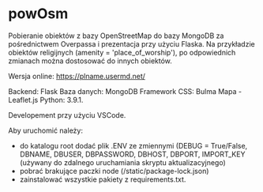 # powOsm

Pobieranie obiektów z bazy OpenStreetMap do bazy MongoDB za pośrednictwem Overpassa i prezentacja przy użyciu Flaska. Na przykładzie obiektów religijnych (amenity = 'place_of_worship'), po odpowiednich zmianach można dostosować do innych obiektów.

Wersja online: https://plname.usermd.net/

Backend: Flask
Baza danych: MongoDB
Framework CSS: Bulma
Mapa - Leaflet.js
Python: 3.9.1.

Developement przy użyciu VSCode.


Aby uruchomić należy:
- do katalogu root dodać plik .ENV ze zmiennymi (DEBUG = True/False, DBNAME, DBUSER, DBPASSWORD, DBHOST, DBPORT, IMPORT_KEY (używany do zdalnego uruchamiania skryptu aktualizacyjnego)
- pobrać brakujące paczki node (/static/package-lock.json)
- zainstalować wszystkie pakiety z requirements.txt.
